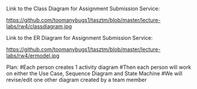 Link to the Class Diagram for Assignment Submission Service:

https://github.com/toomanybugs1/tasztm/blob/master/lecture-labs/rw4/classdiagram.jpg

Link to the ER Diagram for Assignment Submission Service:

https://github.com/toomanybugs1/tasztm/blob/master/lecture-labs/rw4/ermodel.jpg

Plan:
#Each person creates 1 activity diagram
#Then each person will work on either the Use Case, Sequence Diagram and State Machine
#We will revise/edit one other diagram created by a team member